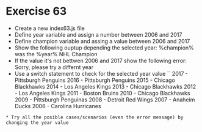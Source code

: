 # Exercise 63

- Create a new index63.js file
- Define year variable and assign a number between 2006 and 2017
- Define champion variable and assing a value between 2006 and 2017
- Show the following ouptup depending the selected year: %champion% was the %year% NHL Champion
- If the value it's not bettwen 2006 and 2017 show the following error: Sorry, please try a differnt year
- Use a switch statement to check for the selected year value
  ``
  2017 - Pittsburgh Penguins
  2016 - Pittsburgh Penguins
  2015 - Chicago Blackhawks
  2014 - Los Angeles Kings
  2013 - Chicago Blackhawks
  2012 - Los Angeles Kings
  2011 - Boston Bruins
  2010 - Chicago Blackhawks
  2009 - Pittsburgh Penguinas
  2008 - Detroit Red Wings
  2007 - Anaheim Ducks
  2006 - Carolina Hurricanes

```
* Try all the posible cases/scenarios (even the error message) by changing the year value
```
